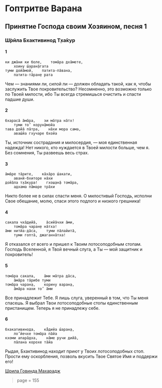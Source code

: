 # Гоптритве Варана

## Принятие Господа своим Хозяином, песня 1

### Ш́рӣла Бхактивинод Т̣ха̄кур

#### 1

    ки джа̄ни ки боле,    тома̄ра дха̄мете,
        хоину ш́аран̣а̄гата
    туми дойа̄мой,    патита-па̄вана,
        патита-та̄ран̣е рата

Чем — знаниями ли, силой ли — должен обладать такой, как я, чтобы заслужить Твое покровительство? Несомненно, это возможно только по Твоей милости, ибо Ты всегда стремишься очистить и спасти падшие души.

#### 2

    бхараса̄ а̄ма̄ра,    эи ма̄тра на̄тх!
        туми то’ корун̣а̄мойа
    тава дойа̄ па̄тра,    на̄хи мора сама,
        аваш́йа гхучаре бхойа

Ты, источник сострадания и милосердия, — моя единственная надежда! Нет никого, кто нуждается в Твоей милости больше, чем я. Без сомнения, Ты развеешь весь страх.

#### 3

    а̄ма̄ре та̄рите,    ка̄ха̄ро ш́акати,
        аванӣ-бхиторе на̄хи
    дойа̄ла т̣ха̄кура!    гхош̣ан̣а̄ тома̄ра,
        адхама па̄маре тра̄хи

Никто более не в силах спасти меня. О милостивый Господь, исполни Свое обещание, молю, спаси этого подлого и низкого грешника!

#### 4

    сакала чха̄д̣ийа̄,    а̄сийа̄чхи а̄ми,
        тома̄ра чаран̣е на̄тха!
    а̄ми нитйа-да̄са,    туми па̄лайита̄,
        туми гопта̄, джаганна̄тха!

Я отказался от всего и пришел к Твоим лотосоподобным стопам. Господь Вселенной, я Твой вечный слуга, а Ты — мой защитник и покровитель!

#### 5

    тома̄ра сакала,    а̄ми ма̄тра да̄са,
        а̄ма̄ра та̄рибе туми
    тома̄ра чаран̣а,    корину варан̣а,
        а̄ма̄ра нахи то’ а̄ми

Все принадлежит Тебе. Я лишь слуга, уверенный в том, что Ты меня спасешь. Я выбрал Твои лотосоподобные стопы единственным пристанищем. Теперь я не принадлежу себе.

#### 6

    бхакативинода,    ка̄̐дийа ш́аран̣а,
        ло’йечхе тома̄ра па̄йа
    кхоми апара̄дха,    на̄ме ручи дийа̄,
        па̄лана корохе та̄йа

Рыдая, Бхактивинод находит приют у Твоих лотосоподобных стоп. Прости ему оскорбления, позволь вкусить Твое Святое Имя и поддержи его!


[Шрила Говинда Махарадж](https://soundcloud.com/huron/08-goptritve-varana)


> page = 155